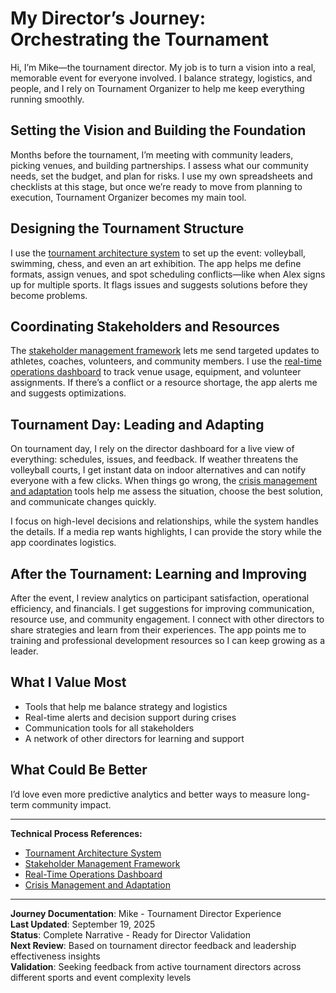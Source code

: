 # My Director’s Journey: Orchestrating the Tournament

Hi, I’m Mike—the tournament director. My job is to turn a vision into a real, memorable event for everyone involved. I balance strategy, logistics, and people, and I rely on Tournament Organizer to help me keep everything running smoothly.

## Setting the Vision and Building the Foundation

Months before the tournament, I’m meeting with community leaders, picking venues, and building partnerships. I assess what our community needs, set the budget, and plan for risks. I use my own spreadsheets and checklists at this stage, but once we’re ready to move from planning to execution, Tournament Organizer becomes my main tool.

## Designing the Tournament Structure

I use the [tournament architecture system](../technical-processes/tournament-architecture.md) to set up the event: volleyball, swimming, chess, and even an art exhibition. The app helps me define formats, assign venues, and spot scheduling conflicts—like when Alex signs up for multiple sports. It flags issues and suggests solutions before they become problems.

## Coordinating Stakeholders and Resources

The [stakeholder management framework](../technical-processes/stakeholder-management.md) lets me send targeted updates to athletes, coaches, volunteers, and community members. I use the [real-time operations dashboard](../technical-processes/operations-dashboard.md) to track venue usage, equipment, and volunteer assignments. If there’s a conflict or a resource shortage, the app alerts me and suggests optimizations.

## Tournament Day: Leading and Adapting

On tournament day, I rely on the director dashboard for a live view of everything: schedules, issues, and feedback. If weather threatens the volleyball courts, I get instant data on indoor alternatives and can notify everyone with a few clicks. When things go wrong, the [crisis management and adaptation](../technical-processes/crisis-adaptation.md) tools help me assess the situation, choose the best solution, and communicate changes quickly.

I focus on high-level decisions and relationships, while the system handles the details. If a media rep wants highlights, I can provide the story while the app coordinates logistics.

## After the Tournament: Learning and Improving

After the event, I review analytics on participant satisfaction, operational efficiency, and financials. I get suggestions for improving communication, resource use, and community engagement. I connect with other directors to share strategies and learn from their experiences. The app points me to training and professional development resources so I can keep growing as a leader.

## What I Value Most

- Tools that help me balance strategy and logistics
- Real-time alerts and decision support during crises
- Communication tools for all stakeholders
- A network of other directors for learning and support

## What Could Be Better

I’d love even more predictive analytics and better ways to measure long-term community impact.

---

**Technical Process References:**  
- [Tournament Architecture System](../technical-processes/tournament-architecture.md)  
- [Stakeholder Management Framework](../technical-processes/stakeholder-management.md)  
- [Real-Time Operations Dashboard](../technical-processes/operations-dashboard.md)  
- [Crisis Management and Adaptation](../technical-processes/crisis-adaptation.md)  

---

**Journey Documentation**: Mike - Tournament Director Experience  
**Last Updated**: September 19, 2025  
**Status**: Complete Narrative - Ready for Director Validation  
**Next Review**: Based on tournament director feedback and leadership effectiveness insights  
**Validation**: Seeking feedback from active tournament directors across different sports and event complexity levels
